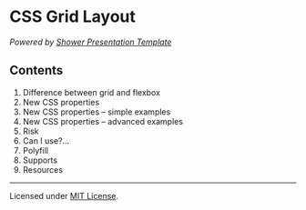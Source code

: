 # CSS Grid Layout

*Powered by [Shower Presentation Template](http://shwr.me)*

## Contents
1. Difference between grid and flexbox
2. New CSS properties
3. New CSS properties – simple examples
4. New CSS properties – advanced examples
5. Risk
6. Can I use?...
7. Polyfill
8. Supports
9. Resources

---
Licensed under [MIT License](../LICENSE.md).
